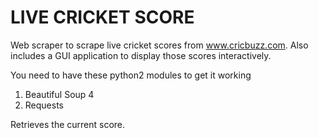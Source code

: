  
# LIVE CRICKET SCORE

Web scraper to scrape live cricket scores from www.cricbuzz.com. Also includes a GUI application to display those scores interactively.

You need to have these python2 modules to get it working

1. Beautiful Soup 4
2. Requests

Retrieves the current score.
